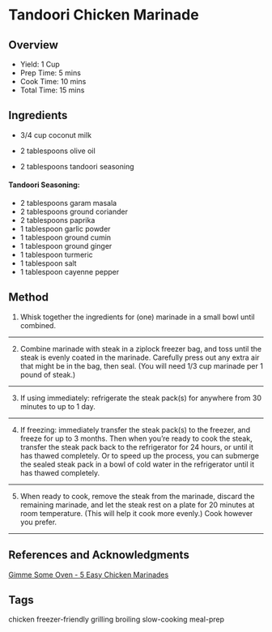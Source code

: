 # Tandoori Chicken Marinade

## Overview

- Yield: 1 Cup
- Prep Time: 5 mins
- Cook Time: 10 mins
- Total Time: 15 mins

## Ingredients

- 3/4 cup coconut milk

- 2 tablespoons olive oil

- 2 tablespoons tandoori seasoning

#### Tandoori Seasoning:
- 2 tablespoons garam masala
- 2 tablespoons ground coriander
- 2 tablespoons paprika
- 1 tablespoon garlic powder
- 1 tablespoon ground cumin
- 1 tablespoon ground ginger
- 1 tablespoon turmeric
- 1 tablespoon salt
- 1 tablespoon cayenne pepper

## Method

1. Whisk together the ingredients for (one) marinade in a small bowl until combined.
---
2. Combine marinade with steak in a ziplock freezer bag, and toss until the steak is evenly coated in the marinade.  Carefully press out any extra air that might be in the bag, then seal.  (You will need 1/3 cup marinade per 1 pound of steak.)
---
3. If using immediately: refrigerate the steak pack(s) for anywhere from 30 minutes to up to 1 day.
---
4. If freezing: immediately transfer the steak pack(s) to the freezer, and freeze for up to 3 months.  Then when you’re ready to cook the steak, transfer the steak pack back to the refrigerator for 24 hours, or until it has thawed completely.  Or to speed up the process, you can submerge the sealed steak pack in a bowl of cold water in the refrigerator until it has thawed completely.
---
5. When ready to cook, remove the steak from the marinade, discard the remaining marinade, and let the steak rest on a plate for 20 minutes at room temperature.  (This will help it cook more evenly.)  Cook however you prefer.
---

## References and Acknowledgments

[Gimme Some Oven - 5 Easy Chicken Marinades](https://www.gimmesomeoven.com/easy-chicken-marinade-recipes/)

## Tags
chicken
freezer-friendly
grilling
broiling
slow-cooking
meal-prep
